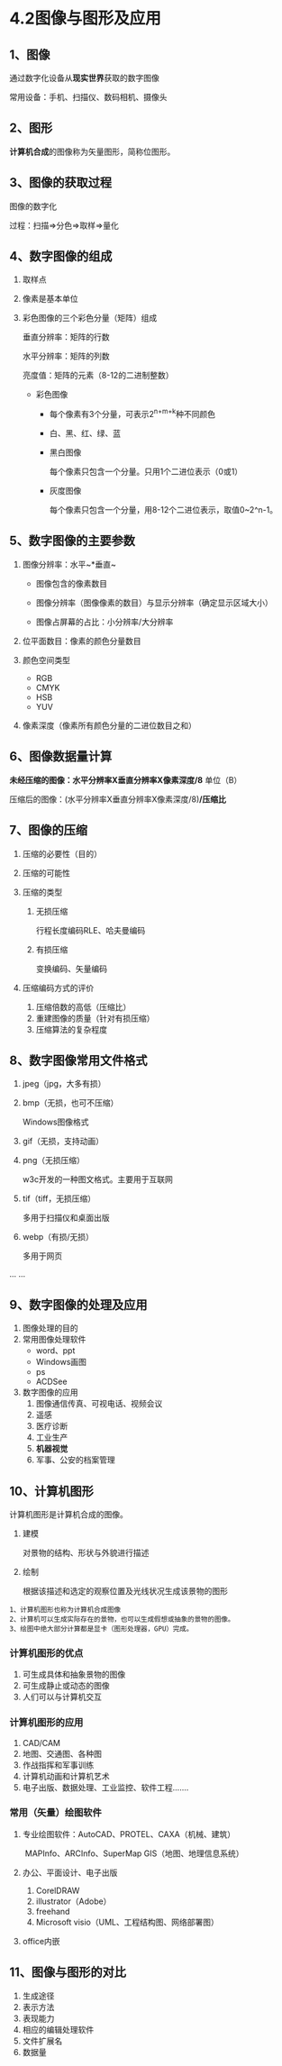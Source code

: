 # 4.2图像与图形及应用

## 1、图像

通过数字化设备从**现实世界**获取的数字图像

常用设备：手机、扫描仪、数码相机、摄像头

## 2、图形

**计算机合成**的图像称为矢量图形，简称位图形。

## 3、图像的获取过程

图像的数字化

过程：扫描=>分色=>取样=>量化

## 4、数字图像的组成

1. 取样点

2. 像素是基本单位

3. 彩色图像的三个彩色分量（矩阵）组成

   垂直分辨率：矩阵的行数

   水平分辨率：矩阵的列数

   亮度值：矩阵的元素（8-12的二进制整数）

   - 彩色图像

     - 每个像素有3个分量，可表示2<sup>n+m+k</sup>种不同颜色

     - 白、黑、红、绿、蓝

     - 黑白图像

       每个像素只包含一个分量。只用1个二进位表示（0或1）

     - 灰度图像

       每个像素只包含一个分量，用8-12个二进位表示，取值0~2^n-1。

## 5、数字图像的主要参数

1. 图像分辨率：水平~*垂直~

   - 图像包含的像素数目

   - 图像分辨率（图像像素的数目）与显示分辨率（确定显示区域大小）

   - 图像占屏幕的占比：小分辨率/大分辨率

2. 位平面数目：像素的颜色分量数目

5. 颜色空间类型
   - RGB
   - CMYK
   - HSB
   - YUV
   
6. 像素深度（像素所有颜色分量的二进位数目之和）

## 6、图像数据量计算

**未经压缩的图像：水平分辨率X垂直分辨率X像素深度/8**  单位（B）

压缩后的图像：(水平分辨率X垂直分辨率X像素深度/8)**/压缩比**

## 7、图像的压缩

1. 压缩的必要性（目的）

2. 压缩的可能性

3. 压缩的类型

   1. 无损压缩

      行程长度编码RLE、哈夫曼编码

   2. 有损压缩

      变换编码、矢量编码

4. 压缩编码方式的评价

   1. 压缩倍数的高低（压缩比）
   2. 重建图像的质量（针对有损压缩）
   3. 压缩算法的复杂程度

## 8、数字图像常用文件格式

1. jpeg（jpg，大多有损）

2. bmp（无损，也可不压缩）

   Windows图像格式

3. gif（无损，支持动画）

4. png（无损压缩）

   w3c开发的一种图文格式。主要用于互联网

5. tif（tiff，无损压缩）

   多用于扫描仪和桌面出版

6. webp（有损/无损）

   多用于网页

... ...

## 9、数字图像的处理及应用

1. 图像处理的目的
2. 常用图像处理软件
   - word、ppt
   - Windows画图
   - ps
   - ACDSee
3. 数字图像的应用
   1. 图像通信传真、可视电话、视频会议
   2. 遥感
   3. 医疗诊断
   4. 工业生产
   5. **机器视觉**
   6. 军事、公安的档案管理

## 10、计算机图形

计算机图形是计算机合成的图像。

1. 建模

   对景物的结构、形状与外貌进行描述

2. 绘制

   根据该描述和选定的观察位置及光线状况生成该景物的图形

```
1、计算机图形也称为计算机合成图像
2、计算机可以生成实际存在的景物，也可以生成假想或抽象的景物的图像。
3、绘图中绝大部分计算都是显卡（图形处理器，GPU）完成。
```

### 计算机图形的优点

1. 可生成具体和抽象景物的图像
2. 可生成静止或动态的图像
3. 人们可以与计算机交互

### 计算机图形的应用

1. CAD/CAM
2. 地图、交通图、各种图
3. 作战指挥和军事训练
4. 计算机动画和计算机艺术
5. 电子出版、数据处理、工业监控、软件工程.......

### 常用（矢量）绘图软件

1. 专业绘图软件：AutoCAD、PROTEL、CAXA（机械、建筑）

   ​			MAPInfo、ARCInfo、SuperMap GIS（地图、地理信息系统）

2. 办公、平面设计、电子出版

   1. CorelDRAW
   2. illustrator（Adobe）
   3. freehand
   4. Microsoft visio（UML、工程结构图、网络部署图）

3. office内嵌

## 11、图像与图形的对比

1. 生成途径
2. 表示方法
3. 表现能力
4. 相应的编辑处理软件
5. 文件扩展名
6. 数据量

